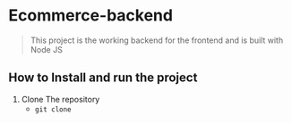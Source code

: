 # Ecommerce-backend
> This project is the working backend for the frontend and is built with Node JS

## How to Install and run the project
1. Clone The repository
   - `git clone`
